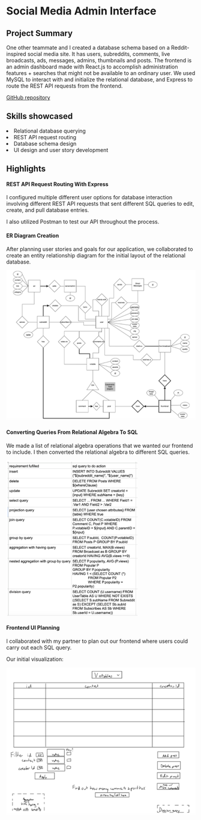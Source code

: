 <h1 :class="$style.header">Social Media Admin Interface</h1>

Project Summary
 - 

One other teammate and I created a database schema based on a Reddit-inspired social media site. It has users, subreddits, comments, live broadcasts, ads, messages, admins, thumbnails and posts. The frontend is an admin dashboard made with React.js to accomplish administration features + searches that might not be available to an ordinary user. We used MySQL to interact with and initialize the relational database, and Express to route the REST API requests from the frontend.


<a href="https://github.com/logank8/304-database-project">GitHub repository</a>

Skills showcased
-

<li>Relational database querying</li> 

<li>REST API request routing</li>

<li>Database schema design</li>

<li>UI design and user story development</li>


Highlights
-

<h4>REST API Request Routing With Express</h4>

I configured multiple different user options for database interaction involving different REST API requests that sent different SQL queries to edit, create, and pull database entries.

I also utilized Postman to test our API throughout the process.

<h4>ER Diagram Creation</h4>

After planning user stories and goals for our application, we collaborated to create an entity relationship diagram for the initial layout of the relational database. 

<img src="./media/304_project/304-erd.png">

<h4>Converting Queries From Relational Algebra To SQL</h4>

We made a list of relational algebra operations that we wanted our frontend to include. I then converted the relational algebra to different SQL queries.

<img src="./media/304_project/query-planning.png" width="350px">

<h4>Frontend UI Planning</h4>

I collaborated with my partner to plan out our frontend where users could carry out each SQL query.

Our initial visualization:

<img src="./media/304_project/frontend-visualization.png">

<style module>
.header {
  padding-left: 20%
}
</style>

